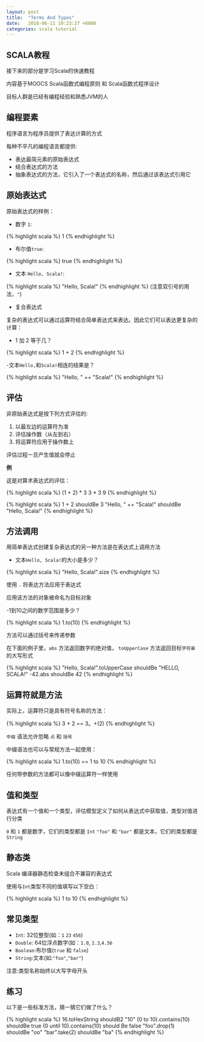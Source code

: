 ```yaml
---
layout: post
title:  "Terms And Types"
date:   2018-06-11 19:23:27 +0800
categories: scala tutorial
---
```


## SCALA教程

接下来的部分是学习Scala的快速教程

内容基于MOOCS Scala函数式编程原则 和 Scala函数式程序设计

目标人群是已经有编程经验和熟悉JVM的人

## 编程要素

程序语言为程序员提供了表达计算的方式

每种不平凡的编程语言都提供:

- 表达最简元素的原始表达式
- 结合表达式的方法
- 抽象表达式的方法，它引入了一个表达式的名称，然后通过该表达式引用它

## 原始表达式

原始表达式的样例：

- 数字 `1`:

{% highlight scala %}
1
{% endhighlight %}

- 布尔值`true`:

{% highlight scala %}
true
{% endhighlight %}

- 文本 `Hello, Scala!`:

{% highlight scala %}
"Hello, Scala!"
{% endhighlight %}
(注意双引号的用法，`"`)

- 复合表达式

复杂的表达式可以通过运算符结合简单表达式来表达。因此它们可以表达更复杂的计算：

- 1 加 2 等于几？

{% highlight scala %}
1 + 2
{% endhighlight %}

-文本`Hello,`和`Scala!`相连的结果是？

{% highlight scala %}
"Hello, " ++ "Scala!"
{% endhighlight %}

## 评估
非原始表达式是按下列方式评估的:

1. 以最左边的运算符为准
2. 评估操作数（从左到右）
3. 将运算符应用于操作数上

评估过程一旦产生值就会停止

**例**

这是对算术表达式的评估：

{% highlight scala %}
(1 + 2) * 3
3 * 3
9
{% endhighlight %}

{% highlight scala %}
1 + 2 shouldBe 3
"Hello, " ++ "Scala!" shouldBe "Hello, Scala!"
{% endhighlight %}


## 方法调用

用简单表达式创建复杂表达式的另一种方法是在表达式上调用方法

- 文本`Hello, Scala!`的大小是多少？

{% highlight scala %}
"Hello, Scala!".size
{% endhighlight %}

使用 `.` 将表达方法应用于表达式

应用该方法的对象被命名为目标对象

-1到10之间的数字范围是多少？

{% highlight scala %}
1.to(10)
{% endhighlight %}

方法可以通过括号来传递参数

在下面的例子里，`abs` 方法返回数字的绝对值， `toUpperCase` 方法返回目标`字符串`的大写形式

{% highlight scala %}
"Hello, Scala!".toUpperCase shouldBe "HELLO, SCALA!"
-42.abs shouldBe 42
{% endhighlight %}

## 运算符就是方法
实际上，运算符只是具有符号名称的方法：

{% highlight scala %}
3 + 2 == 3。+(2)
{% endhighlight %}

`中缀` 语法允许忽略 `点` 和 `括号`

中缀语法也可以与常规方法一起使用：

{% highlight scala %}
1.to(10) == 1 to 10
{% endhighlight %}

任何带参数的方法都可以像中缀运算符一样使用

## 值和类型
表达式有一个值和一个类型，评估模型定义了如何从表达式中获取值，类型对值进行分类

`0` 和 `1` 都是数字，它们的类型都是 `Int`
`"foo"` 和 `"bar"` 都是文本，它们的类型都是 `String`

## 静态类
Scala 编译器静态检查未组合不兼容的表达式

使用与`Int`类型不同的值填写以下空白：

{% highlight scala %}
1 to 10
{% endhighlight %}

## 常见类型

- `Int`: 32位整型(如：`1` `23` `456`)
- `Double`: 64位浮点数字(如：`1.0`, `2.3`,`4.56`
- `Boolean`:布尔值(`true` 和 `false`)
- `String`:文本(如:`"foo"`,`"bar"`)

注意:类型名称始终以大写字母开头

## 练习

以下是一些标准方法，猜一猜它们做了什么？

{% highlight scala %}
16.toHexString shouldB2 "10"
(0 to 10).contains(10) shouldBe true
(0 until 10).contains(10) should Be false
"foo".drop(1) shouldBe "oo"
"bar".take(2) shouldBe "ba"
{% endhighlight %}
